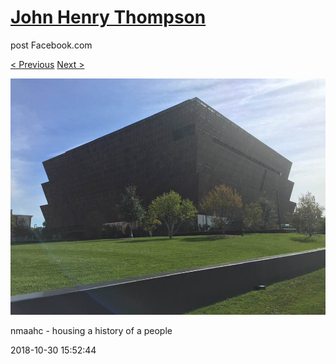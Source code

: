 # [John Henry Thompson](../README.md)
post Facebook.com

[< Previous](2018-10-30-3.md) [Next >](2018-10-28-1.md)

[![](../media/2018-10-30/Timeline-Photos-nmaahc-housing-a-history-of-a-people.jpg)](../README.md)

nmaahc - housing a history of a people

2018-10-30 15:52:44